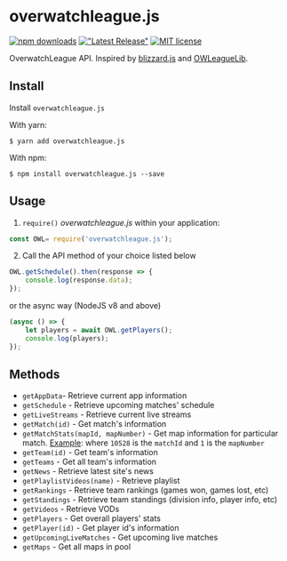 # overwatchleague.js
[![npm downloads](https://img.shields.io/npm/dm/overwatchleague.js.svg?style=flat-square)](http://npm-stat.com/charts.html?package=overwatchleague.js)
[!["Latest Release"](https://img.shields.io/npm/v/overwatchleague.js.svg?style=flat-square)](https://github.com/ShaunLWM/OverwatchLeague.js/releases/latest)
[![MIT license](https://img.shields.io/badge/license-MIT-green.svg?style=flat-square)](https://github.com/ShaunLWM/OverwatchLeague.js/blob/master/LICENSE)

OverwatchLeague API. Inspired by [blizzard.js](https://github.com/benweier/blizzard.js) and [OWLeagueLib](https://github.com/overtools/OWLeagueLib/).

## Install

Install `overwatchleague.js` 

With yarn:

    $ yarn add overwatchleague.js

With npm:

    $ npm install overwatchleague.js --save

## Usage

1. `require()` *overwatchleague.js* within your application:

```javascript
const OWL= require('overwatchleague.js');
```

2. Call the API method of your choice listed below

```javascript
OWL.getSchedule().then(response => {
    console.log(response.data);
});
```
or the async way (NodeJS v8 and above)
```javascript
(async () => {
    let players = await OWL.getPlayers();
    console.log(players);
});
```
## Methods
- `getAppData`- Retrieve current app information
- `getSchedule` - Retrieve upcoming matches' schedule
- `getLiveStreams` - Retrieve current live streams
- `getMatch(id)` - Get match's information
- `getMatchStats(mapId, mapNumber)` - Get map information for particular match. [Example](https://api.overwatchleague.com/stats/matches/10528/maps/1): where `10528` is the `matchId` and `1` is the `mapNumber`
- `getTeam(id)` - Get team's information
- `getTeams` - Get all team's information
- `getNews` - Retrieve latest site's news
- `getPlaylistVideos(name)` - Retrieve playlist
- `getRankings` - Retrieve team rankings (games won, games lost, etc)
- `getStandings` - Retrieve team standings (division info, player info, etc)
- `getVideos` - Retrieve VODs
- `getPlayers` - Get overall players' stats
- `getPlayer(id)` - Get player id's information
- `getUpcomingLiveMatches` - Get upcoming live matches
- `getMaps` - Get all maps in pool